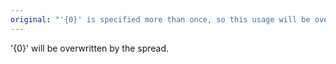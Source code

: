 ```yaml
---
original: "'{0}' is specified more than once, so this usage will be overwritten."
---
```


'{0}' will be overwritten by the spread.
